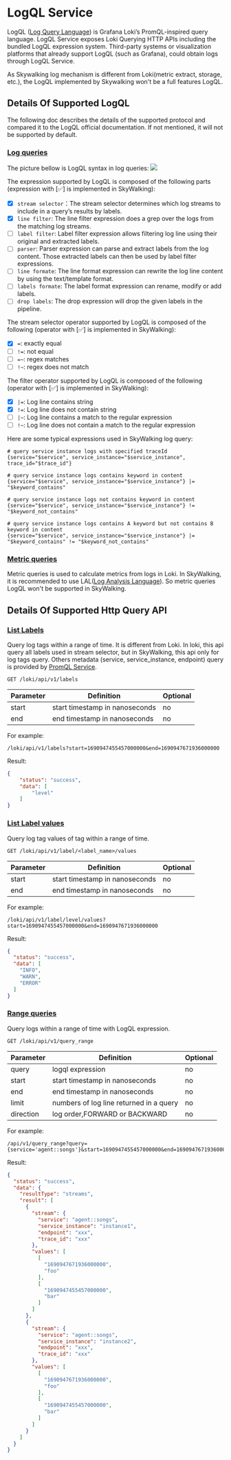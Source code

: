 # LogQL Service
LogQL ([Log Query Language](https://grafana.com/docs/loki/latest/logql/)) is Grafana Loki’s PromQL-inspired query language. 
LogQL Service exposes Loki Querying HTTP APIs including the bundled LogQL expression system.
Third-party systems or visualization platforms that already support LogQL (such as Grafana), could obtain logs through LogQL Service.

As Skywalking log mechanism is different from Loki(metric extract, storage, etc.), the LogQL implemented by Skywalking won't be a full features LogQL.

## Details Of Supported LogQL
The following doc describes the details of the supported protocol and compared it to the LogQL official documentation.
If not mentioned, it will not be supported by default.

### [Log queries](https://grafana.com/docs/loki/latest/logql/log_queries/)
The picture bellow is LogQL syntax in log queries:
<img src="https://grafana.com/docs/loki/latest/logql/log_queries/query_components.png"/>

The expression supported by LogQL is composed of the following parts (expression with [✅] is implemented in SkyWalking):
- [x] `stream selector`：The stream selector determines which log streams to include in a query’s results by labels.
- [x] `line filter`: The line filter expression does a grep over the logs from the matching log streams.
- [ ] `label filter`: Label filter expression allows filtering log line using their original and extracted labels.
- [ ] `parser`: Parser expression can parse and extract labels from the log content. Those extracted labels can then be used by label filter expressions.
- [ ] `line formate`: The line format expression can rewrite the log line content by using the text/template format.
- [ ] `labels formate`: The label format expression can rename, modify or add labels.
- [ ] `drop labels`: The drop expression will drop the given labels in the pipeline.

The stream selector operator supported by LogQL is composed of the following (operator with [✅] is implemented in SkyWalking):
- [x] `=`: exactly equal
- [ ] `!=`: not equal
- [ ] `=~`: regex matches
- [ ] `!~`: regex does not match

The filter operator supported by LogQL is composed of the following (operator with [✅] is implemented in SkyWalking):
- [x] `|=`: Log line contains string
- [x] `!=`: Log line does not contain string
- [ ] `|~`: Log line contains a match to the regular expression
- [ ] `!~`: Log line does not contain a match to the regular expression

Here are some typical expressions used in SkyWalking log query:
```
# query service instance logs with specified traceId
{service="$service", service_instance="$service_instance", trace_id="$trace_id"}
```
```
# query service instance logs contains keyword in content
{service="$service", service_instance="$service_instance"} |= "$keyword_contains"
```
```
# query service instance logs not contains keyword in content
{service="$service", service_instance="$service_instance"} != "$keyword_not_contains"
```
```
# query service instance logs contains A keyword but not contains B keyword in content
{service="$service", service_instance="$service_instance"} |= "$keyword_contains" != "$keyword_not_contains"
```

### [Metric queries](https://grafana.com/docs/loki/latest/logql/metric_queries/)
Metric queries is used to calculate metrics from logs in Loki. 
In SkyWalking, it is recommended to use LAL([Log Analysis Language](https://skywalking.apache.org/docs/main/next/en/concepts-and-designs/lal/)).
So metric queries LogQL won't be supported in SkyWalking.

## Details Of Supported Http Query API
### [List Labels](https://grafana.com/docs/loki/latest/api/#list-labels-within-a-range-of-time)
Query log tags within a range of time.
It is different from Loki. In loki, this api query all labels used in stream selector, 
but in SkyWalking, this api only for log tags query. Others metadata (service, service_instance, endpoint) query is provided by [PromQL Service](https://skywalking.apache.org/docs/main/next/en/api/promql-service/).

```text
GET /loki/api/v1/labels
```

| Parameter | Definition                     | Optional |
|-----------|--------------------------------|----------|
| start     | start timestamp in nanoseconds | no       |
| end       | end timestamp in nanoseconds   | no       |

For example:
```text
/loki/api/v1/labels?start=1690947455457000000&end=1690947671936000000
```

Result:
```json
{
    "status": "success",
    "data": [
        "level"
    ]
}
```
### [List Label values](https://grafana.com/docs/loki/latest/api/#list-label-values-within-a-range-of-time)
Query log tag values of tag within a range of time.

```text
GET /loki/api/v1/label/<label_name>/values
```

| Parameter | Definition                     | Optional |
|-----------|--------------------------------|----------|
| start     | start timestamp in nanoseconds | no       |
| end       | end timestamp in nanoseconds   | no       |

For example:
```text
/loki/api/v1/label/level/values?start=1690947455457000000&end=1690947671936000000
```

Result:
```json
{
  "status": "success",
  "data": [
    "INFO",
    "WARN",
    "ERROR"
  ]
}
```

### [Range queries](https://grafana.com/docs/loki/latest/api/#query-loki-over-a-range-of-time)
Query logs within a range of time with LogQL expression.

```text
GET /loki/api/v1/query_range
```

| Parameter | Definition                              | Optional |
|-----------|-----------------------------------------|----------|
| query     | logql expression                        | no       |
| start     | start timestamp in nanoseconds          | no       |
| end       | end timestamp in nanoseconds            | no       |
| limit     | numbers of log line returned in a query | no       |
| direction | log order,FORWARD or BACKWARD           | no       |

For example:
```text
/api/v1/query_range?query={service='agent::songs'}&start=1690947455457000000&end=1690947671936000000&limit=100&direction=BACKWARD
```

Result:
```json
{
  "status": "success",
  "data": {
    "resultType": "streams",
    "result": [
      {
        "stream": {
          "service": "agent::songs",
          "service_instance": "instance1",
          "endpoint": "xxx",
          "trace_id": "xxx"
        },
        "values": [
          [
            "1690947671936000000",
            "foo"
          ],
          [
            "1690947455457000000",
            "bar"
          ]
        ]
      },
      {
        "stream": {
          "service": "agent::songs",
          "service_instance": "instance2",
          "endpoint": "xxx",
          "trace_id": "xxx"
        },
        "values": [
          [
            "1690947671936000000",
            "foo"
          ],
          [
            "1690947455457000000",
            "bar"
          ]
        ]
      }
    ]
  }
}
```
